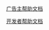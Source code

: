 [广告主帮助文档](https://github.com/zplayads/Help-Center/blob/master/%E5%B9%BF%E5%91%8A%E4%B8%BB%E5%B8%AE%E5%8A%A9%E6%96%87%E6%A1%A3.md)

[开发者帮助文档](https://github.com/zplayads/Help-Center/blob/master/%E5%BC%80%E5%8F%91%E8%80%85%E5%B8%AE%E5%8A%A9%E6%96%87%E6%A1%A3.md)
